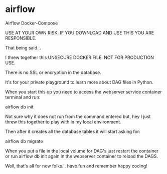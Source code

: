 # airflow
Airflow Docker-Compose

USE AT YOUR OWN RISK. IF YOU DOWNLOAD AND USE THIS YOU ARE RESPONSIBLE.

That being said...

I threw together this UNSECURE DOCKER FILE. NOT FOR PRODUCTION USE. 

There is no SSL or encryption in the database. 

It's for your private playground to learn more about DAG files in Python.

When you start this up you need to access the webserver service container terminal and run:

airflow db init

Not sure why it does not run from the command entered but, hey I just threw this together to play with in my local environment.

Then after it creates all the database tables it will start asking for:

airflow db migrate

When you put a file in the local volume for DAG's just restart the container or run airflow db init again in the webserver container to reload the DAGS.

Well, that's all for now folks... have fun and remember happy coding!



